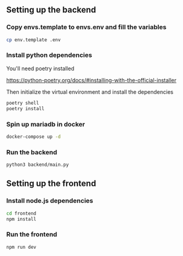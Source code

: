 ## Setting up the backend

### Copy envs.template to envs.env and fill the variables

```sh
cp env.template .env
```

### Install python dependencies

You'll need poetry installed

https://python-poetry.org/docs/#installing-with-the-official-installer

Then initialize the virtual environment and install the dependencies

```sh
poetry shell
poetry install
```

### Spin up mariadb in docker

```sh
docker-compose up -d
```

### Run the backend

```sh
python3 backend/main.py
```

## Setting up the frontend

### Install node.js dependencies

```sh
cd frontend
npm install
```

### Run the frontend

```sh
npm run dev
```
